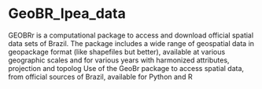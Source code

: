 # GeoBR_Ipea_data
GEOBRr is a computational package to access and download official spatial data sets of Brazil. 
The package includes a wide range of geospatial data in geopackage format (like shapefiles but better), available at various geographic scales and for various years with harmonized attributes, projection and topolog
Use of the GeoBr package to access spatial data, from official sources of Brazil, available for Python and R
